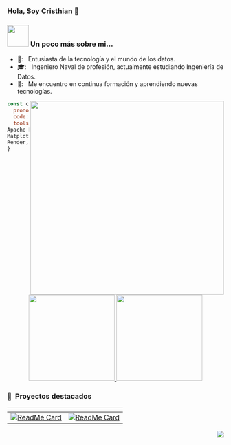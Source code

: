 ### Hola, Soy Cristhian 👋

### <img src="https://media.giphy.com/media/VgCDAzcKvsR6OM0uWg/giphy.gif" width="50"> Un poco más sobre mi... 

- 🚀: &nbsp; Entusiasta de la tecnología y el mundo de los datos. 
- 🎓: &nbsp; Ingeniero Naval de profesión, actualmente estudiando Ingeniería de Datos.
- 🌱: &nbsp; Me encuentro en continua formación y aprendiendo nuevas tecnologías.
  
<img align='right' src="https://github.com/Kipros21/Kipros21/assets/142346448/d5c0fdfe-d873-461e-b321-e5a0f2a6e148" width="450">

```javascript
const cris = {
  pronouns: "he" | "him",
  code: [HTML, CSS, Python, SQL, Markdown],
  tools: [Django, MySQL, SQLServer, Apache Hadoop,
Apache Hive, Apache Spark, Docker, Pandas, Numpy,
Matplotlib, Seaborn, Scikitlearn, FastAPI, Railway,
Render, SQLite, Tableau, PowerBI, Git]
}
```
<div align="center">

<a href="https://github.com/anuraghazra/github-readme-stats">
  <img src="https://github-readme-stats.vercel.app/api?username=Kipros21&&show_icons=true&theme=buefy" height="200"/>
</a>


<img src="https://github-readme-streak-stats.herokuapp.com/?user=Kipros21&theme=buefy&hide_border=false" height="200" />

<div align="left">
<h3> 📁 &nbsp;Proyectos destacados</h3>
</div>

| <!-- -->      | <!-- -->        |
|:-------------:|:---------------:|
| [![ReadMe Card](https://github-readme-stats.vercel.app/api/pin/?username=Kipros21&repo=PI01-MLOPS-STEAMGAMES&theme=buefy)](https://github.com/Kipros21/PI01-MLOPS-STEAMGAMES)|[![ReadMe Card](https://github-readme-stats.vercel.app/api/pin/?username=Kipros21&repo=PI02-DA-SINIESTROS-VIALES&theme=buefy)](https://github.com/Kipros21/PI02-DA-SINIESTROS-VIALES)|



</div>

<div align="right">
    <img src="https://komarev.com/ghpvc/?username=Kipros21&style=for-the-badge&color=55acb7&label=VISITANTES" style="color: #000000;"/>
</div>
